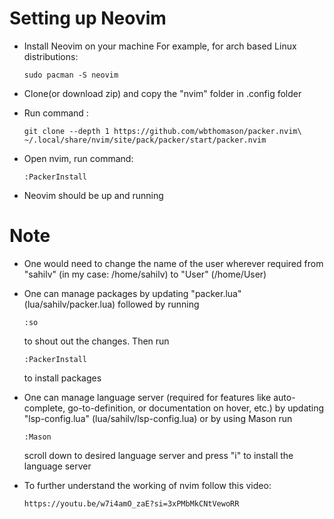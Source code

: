# Setting up Neovim
- Install Neovim on your machine
    For example, for arch based Linux distributions:

  ```
  sudo pacman -S neovim
  ```

- Clone(or download zip) and copy the "nvim" folder in .config folder
- Run command :

  ```
  git clone --depth 1 https://github.com/wbthomason/packer.nvim\
  ~/.local/share/nvim/site/pack/packer/start/packer.nvim
  ```
  
- Open nvim, run command:

  ```
  :PackerInstall
  ```

- Neovim should be up and running

# Note
- One would need to change the name of the user wherever required from "sahilv" (in my case: /home/sahilv) to "User" (/home/User)

- One can manage packages by updating "packer.lua" (lua/sahilv/packer.lua) followed by running

  ```
  :so
  ```
  to shout out the changes. Then run

  ```
  :PackerInstall
  ```
  to install packages

- One can manage language server (required for features like auto-complete, go-to-definition, or documentation on hover, etc.) by updating "lsp-config.lua" (lua/sahilv/lsp-config.lua) or by using Mason
  run

  ```
  :Mason
  ```

  scroll down to desired language server and press "i" to install the language server

- To further understand the working of nvim follow this video:

  ```
  https://youtu.be/w7i4amO_zaE?si=3xPMbMkCNtVewoRR
  ```
  

